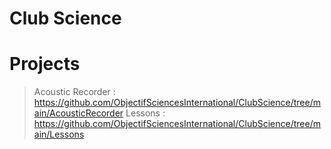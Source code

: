 # Club Science

# Projects

> Acoustic Recorder : https://github.com/ObjectifSciencesInternational/ClubScience/tree/main/AcousticRecorder
> Lessons : https://github.com/ObjectifSciencesInternational/ClubScience/tree/main/Lessons
